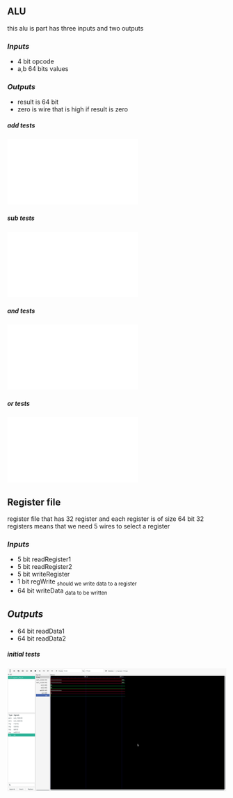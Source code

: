 ## ALU

this alu is part has three inputs and two outputs
### *Inputs*
- 4 bit opcode
- a,b 64 bits values

### *Outputs*
- result is 64 bit
- zero is wire that is high if result is zero

##### add tests
![add test](./pics/alu_tb_add.md)

##### sub tests
![sub test](./pics/alu_tb_sub.md)

##### and tests
![and test](./pics/alu_tb_and.md)


##### or tests
![or test](./pics/alu_tb_or.md)

## Register file

register file that has 32 register and each register is of size 64 bit
32 registers means that we need 5 wires to select a register
### *Inputs*
- 5 bit readRegister1
- 5 bit readRegister2
- 5 bit writeRegister
- 1 bit regWrite <sub> should we write data to a register </sub>
- 64 bit writeData <sub> data to be written </sub>

## *Outputs*
- 64 bit readData1
- 64 bit readData2

##### initial tests
![initial test](./pics/register_file_initial.png)
